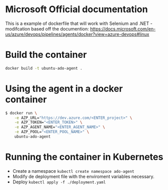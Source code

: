 # Microsoft Official documentation
This is a example of dockerfile that will work with Selenium and .NET - modifcation based off the documention:
https://docs.microsoft.com/en-us/azure/devops/pipelines/agents/docker?view=azure-devops#linux

# Build the container
```bash
docker build -t ubuntu-ado-agent .
```

# Using the agent in a docker container
```bash
$ docker run \
    -e AZP_URL="https://dev.azure.com/<ENTER_project>" \
    -e AZP_TOKEN="<ENTER_TOKEN>" \
    -e AZP_AGENT_NAME="<ENTER_AGENT_NAME>" \
    -e AZP_POOL="<ENTER_POOL_NAME>" \
    ubuntu-ado-agent
```

# Running the container in Kubernetes
- Create a namespace 
`kubectl create namespace ado-agent`
- Modify de deployment file with the enviroment variables necessary.
- Deploy 
`kubectl apply -f ./deployment.yaml`